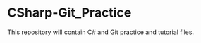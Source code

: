 CSharp-Git_Practice
===================

This repository will contain C# and Git practice and tutorial files.
